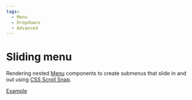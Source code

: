 ```yaml
---
tags:
  - Menu
  - Dropdowns
  - Advanced
---
```


# Sliding menu

<div data-description>

Rendering nested <a href="/components/menu">Menu</a> components to create submenus that slide in and out using <a href="https://developer.mozilla.org/en-US/docs/Web/CSS/CSS_Scroll_Snap">CSS Scroll Snap</a>.

</div>

<div data-tags></div>

<a href="./index.tsx" data-playground>Example</a>
